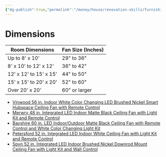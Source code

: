 ```yaml
---
{"dg-publish":true,"permalink":"/money/house/renovation-skills/furnishings/fans/","tags":["oakmore"]}
---
```



# Dimensions

| Room Dimensions        | Fan Size (Inches) |
|------------------------|-------------------|
| Up to 8' x 10'         | 29" to 36"        |
| 8' x 10' to 12' x 12'  | 36" to 42"        |
| 12' x 12' to 15' x 15' | 44" to 50"        |
| 15' x 15' to 20' x 20' | 52" to 60"        |
| Over 20' x 20'         | 60" or larger     |

- [Vinwood 56 in. Indoor White Color Changing LED Brushed Nickel Smart Hubspace Ceiling Fan with Remote Control](https://www.homedepot.com/p/Home-Decorators-Collection-Vinwood-56-in-Indoor-White-Color-Changing-LED-Brushed-Nickel-Smart-Hubspace-Ceiling-Fan-with-Remote-Control-56002/320816365)
- [Merwry 48 in. Integrated LED Indoor Matte Black Ceiling Fan with Light Kit and Remote Control](https://www.homedepot.com/pep/Home-Decorators-Collection-Merwry-48-in-Integrated-LED-Indoor-Matte-Black-Ceiling-Fan-with-Light-Kit-and-Remote-Control-SW1422-48in-MBK/314459861)
- [Bayshire 60 in. LED Indoor/Outdoor Matte Black Ceiling Fan with Remote Control and White Color Changing Light Kit](https://www.homedepot.com/pep/Home-Decorators-Collection-Bayshire-52-in-LED-Indoor-Outdoor-Matte-Black-Ceiling-Fan-with-Remote-Control-and-White-Color-Changing-Light-Kit-102L52MBKDDW/314741913)
- [Petersford 52 in. Integrated LED Indoor White Ceiling Fan with Light Kit and Remote Control](https://www.homedepot.com/p/Home-Decorators-Collection-Petersford-52-in-Integrated-LED-Indoor-White-Ceiling-Fan-with-Light-Kit-and-Remote-Control-14427/301160203)
- [Spyn 52 in. Integrated LED Indoor Brushed Nickel Downrod Mount Ceiling Fan with Light Kit and Wall Control](https://www.homedepot.com/p/KICHLER-Spyn-52-in-Integrated-LED-Indoor-Brushed-Nickel-Downrod-Mount-Ceiling-Fan-with-Light-Kit-and-Wall-Control-300275NI/313725578)
